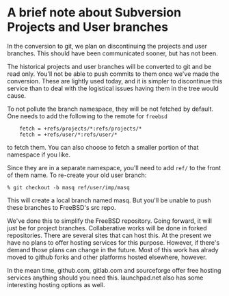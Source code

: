 # A brief note about Subversion Projects and User branches

In the conversion to git, we plan on discontinuing the projects and
user branches. This should have been communicated sooner, but has not
been.

The historical projects and user branches will be converted to git and
be read only. You'll not be able to push commits to them once we've
made the conversion. These are lightly used today, and it is simpler
to discontinue this service than to deal with the logistical issues
having them in the tree would cause.

To not pollute the branch namespace, they will be not
fetched by default. One needs to add the following to the remote
for `freebsd`
```
	fetch = +refs/projects/*:refs/projects/*
	fetch = +refs/user/*:refs/user/*
```
to fetch them. You can also choose to fetch a smaller portion of
that namespace if you like.

Since they are in a separate namespace, you'll need to add `ref/`
to the front of them name. To re-create your old user branch:
```
% git checkout -b masq ref/user/imp/masq
```
This will create a local branch named masq. But you'll be unable to
push these branches to FreeBSD's src repo.

We've done this to simplify the FreeBSD repository. Going forward, it
will just be for project branches. Collaberative works will be done in
forked repositories. There are several sites that can host this. At the
present we have no plans to offer hosting services for this
purpose. However, if there's demand those plans can change in the future.
Most of this work has alrady moved to github forks and other platforms hosted
elsewhere, however.

In the mean time, github.com, gitlab.com and sourceforge offer free hosting services
anything should you need this. launchpad.net also has some interesting hosting
options as well.
